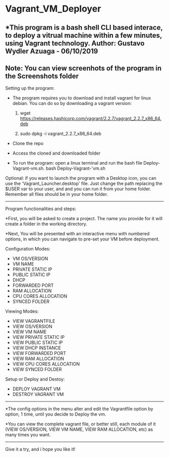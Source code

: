 # Vagrant_VM_Deployer
*This program is a bash shell CLI based interace, to deploy a vitrual machine within a few minutes, using Vagrant technology. Author: Gustavo Wydler Azuaga - 06/10/2019
--------------------------------------------------------------------------------------------------------------------
Note: You can view screenhots of the program in the Screenshots folder
--------------------------------------------------------------------------------------------------------------------
Setting up the program:

* The program requires you to download and install vagrant for linux debian. You can do so by downloading a vagrant version:

  1. wget https://releases.hashicorp.com/vagrant/2.2.7/vagrant_2.2.7_x86_64.deb
  
  2. sudo dpkg -i vagrant_2.2.7_x86_64.deb

* Clone the repo

* Access the cloned and downloaded folder

* To run the program: open a linux terminal and run the bash file Deploy-Vagrant-vm.sh.
  bash Deploy-Vagrant-'vm.sh
  
Optional: if you want to launch the program with a Desktop icon, you can use the 'Vagrant_Launcher.desktop' file. Just change the path replacing the $USER var to your user, and and you can run it from your home folder. Remember all files should be in your home folder.
 
--------------------------------------------------------------------------------------------------------------------

Program functionalities and steps: 

*First, you will be asked to create a project. The name you provide for it will create a folder in the working directory.

*Next, You will be presented with an interactive menu with numbered options, in which you can navigate to pre-set your VM before deployment.

Configuration Modes:

- VM OS/VERSION		 
- VM NAME			 
- PRIVATE STATIC IP		 
- PUBLIC STATIC IP		 
- DHCP			 
- FORWARDED PORT		 
- RAM ALLOCATION		 
- CPU CORES ALLOCATION	 
- SYNCED FOLDER	

Viewing Modes:

- VIEW VAGRANTFILE		 
- VIEW OS/VERSION
- VIEW VM NAME
- VIEW PRIVATE STATIC IP
- VIEW PUBLIC STATIC IP
- VIEW DHCP INSTANCE
- VIEW FORWARDED PORT
- VIEW RAM ALLOCATION
- VIEW CPU CORES ALLOCATION
- VIEW SYNCED FOLDER

Setup or Deploy and Destoy:

- DEPLOY VAGRANT VM
- DESTROY VAGRANT VM
--------------------------------------------------------------------------------------------------------------------

*The config options in the menu alter and edit the Vagrantfile option by option, 1 time, until you decide to Deploy the vm.

*You can view the complete vagrant file, or better still, each module of it (VIEW OS/VERSION, VIEW VM NAME, VIEW RAM ALLOCATION, etc) as many times you want.

--------------------------------------------------------------------------------------------------------------------

Give it a try, and i hope you like it!



